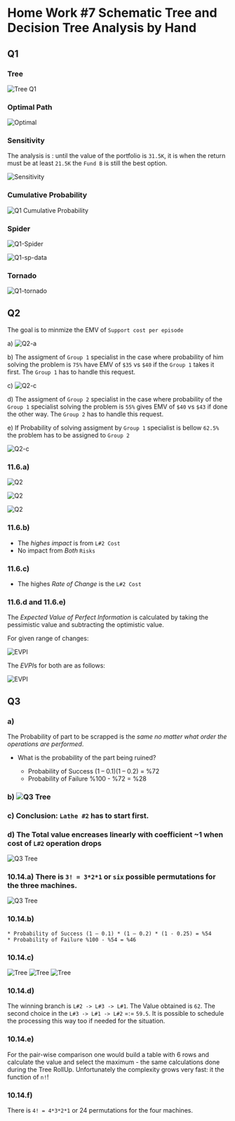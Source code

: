 # Home Work #7 Schematic Tree and Decision Tree Analysis by Hand

## Q1

### Tree

![Tree Q1](HW7-Q1.png)

### Optimal Path

![Optimal](HW7-Q1-1.png)

### Sensitivity

The analysis is : until the value of the portfolio is `31.5K`, it is when the  return must be at least `21.5K` the `Fund B` is still the best option.

![Sensitivity](HW7-Q1-Fund-A-Return.png)

### Cumulative Probability

![Q1 Cumulative Probability](HW7-Q1-cumul-prob.png)

### Spider

![Q1-Spider](HW7-Q1-spider.png)


![Q1-sp-data](HW7-Q1-spider-data.png)

### Tornado

![Q1-tornado](HW7-Q1-tornado.png)


## Q2

The goal is to minmize the EMV of `Support cost per episode`

  a) ![Q2-a](HW7-Q2-a.png)
  
  b) The assigment of `Group 1` specialist in the case where probability of him solving the problem is `75%` have EMV of `$35` vs `$40` if the `Group 1` takes it first. The `Group 1` has to handle this request.

  c) ![Q2-c](HW7-Q2-c.png)
  
  d) The assigment of `Group 2` specialist in the case where probability of the `Group 1` specialist solving the problem is `55%` gives EMV of `$40` vs `$43` if done the other way.  The `Group 2` has to handle this request.

  e) If Probability of solving assigment by `Group 1` specialist is bellow `62.5%` the problem has to be assigned to `Group 2`
  
  ![Q2-c](HW7-Q2-e.png)

### 11.6.a)
  
![Q2](11.6.3.png)
  
![Q2](11.6.1.png)
  
![Q2](11.6.2.png)
  
### 11.6.b) 

- The _highes impact_ is from `L#2 Cost`
- No impact from _Both_ `Risks` 

### 11.6.c)

- The highes _Rate of Change_ is the `L#2 Cost`

### 11.6.d and 11.6.e)

The *Expected Value of Perfect Information* is calculated by taking the pessimistic value and subtracting the optimistic value.

For given range of changes:

![EVPI](11.6.d.png)

The *EVPI*s for both are as follows:

![EVPI](11.6.e.png)



## Q3 

### a)
The Probability of part to be scrapped is the _same no matter what order the operations are performed_.
  * What is the probability of the part being ruined?
  
    * Probability of Success (1 – 0.1)(1 – 0.2) = %72 
    * Probability of Failure %100 - %72 = %28

### b) ![Q3 Tree](10.13.b.png)


### c)  Conclusion: `Lathe #2` has to start first.


### d) The Total value encreases linearly with coefficient ~1 when cost of `L#2` operation drops

![Q3 Tree](10.13.d.png)


### 10.14.a) There is `3! = 3*2*1` or `six` possible permutations for the three machines.

![Q3 Tree](10.14.a.png)

### 10.14.b)
  
    * Probability of Success (1 – 0.1) * (1 – 0.2) * (1 - 0.25) = %54
    * Probability of Failure %100 - %54 = %46

### 10.14.c)

![Tree](10.14.L1.png)
![Tree](10.14.L2.png)
![Tree](10.14.L3.png)


### 10.14.d)

The winning branch is `L#2 -> L#3 -> L#1`. The Value obtained is `62`. The second choice in the `L#3 -> L#1 -> L#2` =:= `59.5`. It is possible to schedule the processing this way too if needed for the situation. 

### 10.14.e)

For the pair-wise comparison one would build a table with 6 rows and calculate the value and select the maximum - the same calculations done during the Tree RollUp. 
Unfortunately the complexity grows very fast: it the function of `n!`!

### 10.14.f) 

There is `4! = 4*3*2*1` or 24 permutations for the four machines.


